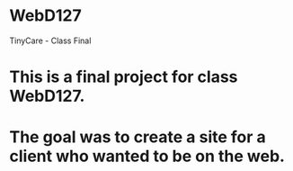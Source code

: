 # WebD127
TinyCare - Class Final
# This is a final project for class WebD127.
# The goal was to create a site for a client who wanted to be on the web.
